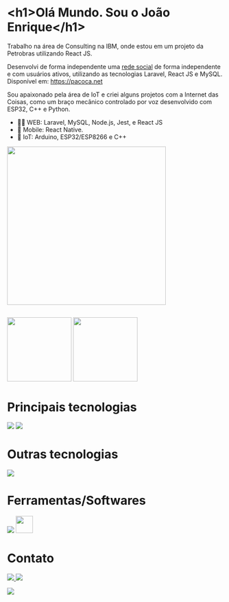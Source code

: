 <!-- /texto -->
<h1 translate="no"><<!-- -->h1>Olá Mundo. Sou o João Enrique<<!-- -->/h1></h1>
 
Trabalho na área de Consulting na IBM, onde estou em um projeto da Petrobras utilizando React JS.

Desenvolvi de forma independente uma [rede social](https://pacoca.net) de forma independente e com usuários ativos, utilizando as tecnologias Laravel, React JS e MySQL. Disponível em: https://pacoca.net

Sou apaixonado pela área de IoT e criei alguns projetos com a Internet das Coisas, como um braço mecânico controlado por voz desenvolvido com ESP32, C++ e Python.

- 👨‍💻 WEB: Laravel, MySQL, Node.js, Jest, e React JS
- 📱 Mobile: React Native.
- 🤖 IoT: Arduino, ESP32/ESP8266 e C++
<img height="370" src="https://github.com/JoaoEnrique13/JoaoEnrique13/assets/99426704/73e201aa-2cea-42da-8173-b64349de6e99"/>

 ##
 <!-- /Commits --> 
<div aling="center">
  <div aling="center href="https://www.linkedin.com/in/joãoenrique">  
    <img height="150em" src="https://github-readme-stats.vercel.app/api?username=JoaoEnrique&layout=compact&show_icons=true&theme=Gradiente"/> <!-- /Commits --> 
    <img height="150em" src="https://github-readme-stats.vercel.app/api/top-langs/?username=JoaoEnrique&layout=compact"/> <!-- /Linguagens --> 
    <!-- <img height="170em" src="https://user-images.githubusercontent.com/87030375/138008978-8857d41f-074f-4816-bf41-2178ae9c2327.png"/> -->
  </div>
</div>

# Principais tecnologias
<p>
    <img src="https://skillicons.dev/icons?i=laravel,php,mysql,nodejs,jest,git,github,githubactions,html,css,js,ts,tailwind,bootstrap,react" />
    <img src="https://go-skill-icons.vercel.app/api/icons?i=reactnative,jwt,pytest,uml" />
</p>
 
# Outras tecnologias
<p>
    <img src="https://go-skill-icons.vercel.app/api/icons?i=python,fastapi,docker,angular,firebase,c,cs,cpp,java,express,unity,sequelize,vue,arduino,expo,electron,spring,jenkins" />
</p>

 # Ferramentas/Softwares  
<p>
    <img src="https://go-skill-icons.vercel.app/api/icons?i=postman,gimp,androidstudio,vscode" />
    <img src="https://cdn.jsdelivr.net/gh/devicons/devicon@latest/icons/filezilla/filezilla-original.svg" width="40" /> <!--filezilla-->
</p>
 
# Contato
<p>
  <a href="https://www.linkedin.com/in/joãoenrique">
   <img src="https://go-skill-icons.vercel.app/api/icons?i=linkedin" />
  </a>
  <a href="[https://skillicons.dev](https://discord.com/channels/joaoenrique)">
    <img src="https://skillicons.dev/icons?i=discord" />
  </a>
</p>


  <a href="https://joaoenrique.github.io/" target="_BLANK">
   <img src="https://img.shields.io/badge/Portifolio-100000?style=for-the-badge&logo=as&logoColor=white" target="_blank"><!-- github  -->
  </a> 
</div>
